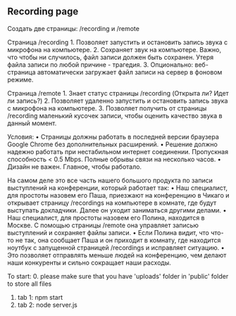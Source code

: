 ## Recording page
Создать две страницы: /recording и /remote

Страница /recording
	1. Позволяет запустить и остановить запись звука с микрофона на компьютере.
	2. Сохраняет звук на компьютере. Важно, что чтобы ни случилось, файл записи должен быть сохранен. Утеря файла записи по любой причине - трагедия.
	3. Опционально: веб-страница автоматически загружает файл записи на сервер в фоновом режиме.

Страница /remote
	1. Знает статус страницы /recording (Открыта ли? Идет ли запись?)
	2. Позволяет удаленно запустить и остановить запись звука с микрофона на компьютере.
	3. Позволяет получить от страницы /recording маленький кусочек записи, чтобы оценить качество звука в данный момент.

Условия:
	• Страницы должны работать в последней версии браузера Google Chrome без дополнительных расширений.
	• Решение должно надежно работать при нестабильном интернет соединении. Пропускная способность < 0.5 Mbps. Полные обрывы связи на несколько часов.
	• Дизайн не важен. Главное, чтобы работало.

На самом деле это все часть нашего большого продукта по записи выступлений на конференции, который работает так:
	• Наш специалист, для простоты назовем его Паша, приезжают на конференцию в Чикаго и открывает страницу /recordings на компьютере в комнате, где будут выступать докладчики. Далее он уходит заниматься другими делами.
	• Наш специалист, для простоты назовем его Полина, находится в Москве. С помощью страницы /remote она управляет записью выступлений и сохраняет файлы записи.
	• Если Полина видит, что что-то не так, она сообщает Паша и он приходит в комнату, где находится ноутбук с запущенной страницей /recordings и исправляет ситуацию.
	• Это позволяет отправлять меньше людей на конференцию, чем делают наши конкуренты и сильно сокращает наши расходы.

To start:
0. please make sure that you have 'uploads' folder in 'public' folder to store all files
1. tab 1: npm start
2. tab 2: node server.js
